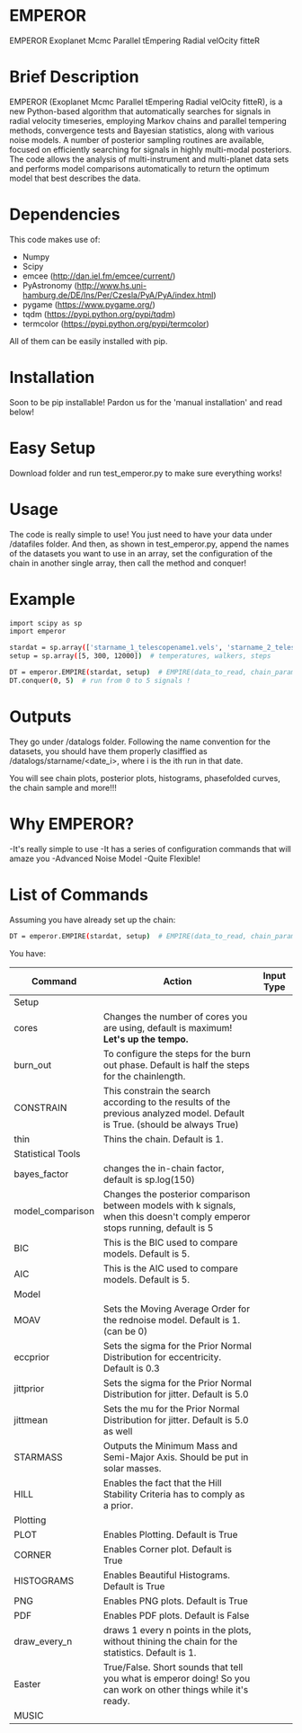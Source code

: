 # EMPEROR
EMPEROR Exoplanet Mcmc Parallel tEmpering Radial velOcity fitteR

# Brief Description

EMPEROR (Exoplanet Mcmc Parallel tEmpering Radial velOcity fitteR), is a new Python-based algorithm that automatically searches for signals in radial velocity timeseries, employing Markov chains and parallel tempering methods, convergence 
tests and Bayesian statistics, along with various noise models.  A number of posterior sampling routines are available, focused on efficiently searching for signals in highly multi-modal posteriors.  The code allows the analysis of multi-instrument and multi-planet data sets and performs model comparisons automatically to return the optimum model that best describes the data.

# Dependencies
This code makes use of:
  - Numpy
  - Scipy
  - emcee (http://dan.iel.fm/emcee/current/)
  - PyAstronomy (http://www.hs.uni-hamburg.de/DE/Ins/Per/Czesla/PyA/PyA/index.html)
  - pygame (https://www.pygame.org/)
  - tqdm (https://pypi.python.org/pypi/tqdm)
  - termcolor (https://pypi.python.org/pypi/termcolor)

All of them can be easily installed with pip.

# Installation
Soon to be pip installable! Pardon us for the 'manual installation' and read below!

# Easy Setup
Download folder and run test_emperor.py to make sure everything works!

# Usage
The code is really simple to use! You just need to have your data under /datafiles folder.
And then, as shown in test_emperor.py, append the names of the datasets you want to use in an array, set the configuration of the chain in another single array, then call the method and conquer!

# Example
```sh
import scipy as sp
import emperor

stardat = sp.array(['starname_1_telescopename1.vels', 'starname_2_telescopename2.vels'])
setup = sp.array([5, 300, 12000])  # temperatures, walkers, steps

DT = emperor.EMPIRE(stardat, setup)  # EMPIRE(data_to_read, chain_parameters)
DT.conquer(0, 5)  # run from 0 to 5 signals !
```

# Outputs
They go under /datalogs folder. Following the name convention for the datasets, you should have them properly clasiffied as /datalogs/starname/<date_i>, where i is the ith run in that date.

You will see chain plots, posterior plots, histograms, phasefolded curves, the chain sample and more!!! 

# Why EMPEROR?

  -It's really simple to use
  -It has a series of configuration commands that will amaze you
  -Advanced Noise Model
  -Quite Flexible!
  
# List of Commands
Assuming  you have already set up the chain:
```sh
DT = emperor.EMPIRE(stardat, setup)  # EMPIRE(data_to_read, chain_parameters)
```
You have:

| Command           | Action                                                                                                                       | Input Type |
|-------------------|------------------------------------------------------------------------------------------------------------------------------|------------|
| Setup             |                                                                                                                              |            |
| cores             | Changes the number of cores you are using, default is maximum! **Let's up the tempo.**                                       |            |
| burn_out          | To configure the steps for the burn out phase. Default is half the steps for the chainlength.                                |            |
| CONSTRAIN         | This constrain the search according to the results of the previous analyzed model. Default is True. (should be always True)  |            |
| thin              | Thins the chain. Default is 1.                                                                                               |            |
| Statistical Tools |                                                                                                                              |            |
| bayes_factor      | changes the in-chain factor, default is sp.log(150)                                                                          |            |
| model_comparison  | Changes the posterior comparison between models with k signals, when this doesn't comply emperor stops running, default is 5 |            |
| BIC               | This is the BIC used to compare models. Default is 5.                                                                        |            |
| AIC               | This is the AIC used to compare models. Default is 5.                                                                        |            |
| Model             |                                                                                                                              |            |
| MOAV              | Sets the Moving Average Order for the rednoise model. Default is 1. (can be 0)                                               |            |
| eccprior          | Sets the sigma for the Prior Normal Distribution for eccentricity. Default is 0.3                                            |            |
| jittprior         | Sets the sigma for the Prior Normal Distribution for jitter. Default is 5.0                                                  |            |
| jittmean          | Sets the mu for the Prior Normal Distribution for jitter. Default is 5.0 as well                                             |            |
| STARMASS          | Outputs the Minimum Mass and Semi-Major Axis. Should be put in solar masses.                                                 |            |
| HILL              | Enables the fact that the Hill Stability Criteria has to comply as a prior.                                                  |            |
| Plotting          |                                                                                                                              |            |
| PLOT              | Enables Plotting. Default is True                                                                                            |            |
| CORNER            | Enables Corner plot. Default is True                                                                                         |            |
| HISTOGRAMS        | Enables Beautiful Histograms. Default is True                                                                                |            |
| PNG               | Enables PNG plots. Default is True                                                                                           |            |
| PDF               | Enables PDF plots. Default is False                                                                                          |            |
| draw_every_n      | draws 1 every n points in the plots, without thining the chain for the statistics. Default is 1.                             |            |
| Easter            | True/False. Short sounds that tell you what is emperor doing! So you can work on other things while it's ready.              |            |
| MUSIC             |                                                                                                                              |            |
